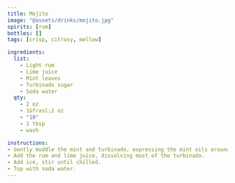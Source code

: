 ```yaml
---
title: Mojito
image: "@assets/drinks/mojito.jpg"
spirits: [rum]
bottles: []
tags: [crisp, citrusy, mellow]

ingredients:
  list:
    - Light rum
    - Lime juice
    - Mint leaves
    - Turbinado sugar
    - Soda water
  qty:
    - 2 oz
    - 1&frasl;2 oz
    - "10"
    - 1 tbsp
    - wash

instructions:
- Gently muddle the mint and turbinado, expressing the mint oils around the glass.
- Add the rum and lime juice, dissolving most of the turbinado.
- Add ice, stir until chilled.
- Top with soda water.
---
```

